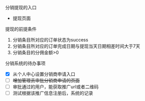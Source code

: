 分销提现的入口

- 提现页面

提现的前提条件

1. 分销条目所对应的订单状态为success
2. 分销条目所对应的订单完成日期与提现当天日期相差时间大于7天
3. 分销条目的分佣金额>0

分销系统的待办事项

- [x] 从个人中心设置分销商申请入口
- [ ] ~~增加管理员审批分销商申请的页面~~
- [ ] 审批通过的用户，能获取推广url或者二维码
- [ ] 测试根据该推广信息注册后，系统的记录